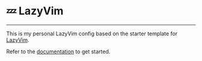 # 💤 LazyVim

---

This is my personal LazyVim config based on the starter template for [LazyVim](https://github.com/LazyVim/LazyVim).

Refer to the [documentation](https://lazyvim.github.io/installation) to get started.
